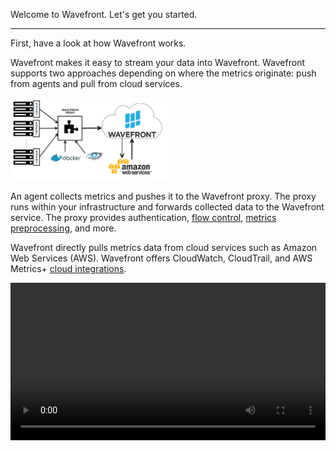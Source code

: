 <div class="container-fluid">
<div class="row">
<p class="lead">Welcome to Wavefront. Let's get you started.</p>
<hr/>
</div>

<div class="row">
<div class="col-sm-12 col-md-6">
First, have a look at how Wavefront works.

Wavefront makes it easy to stream your data into Wavefront. Wavefront supports two approaches depending on where the metrics originate: push from agents and pull from cloud services.

<img src="images/wavefront_architecture.png" alt="Wavefront architecture" width="50%" height="50%">

An agent collects metrics and pushes it to the Wavefront proxy. The proxy runs within your infrastructure and forwards collected data to the Wavefront service. The proxy provides authentication, [flow control](https://community.wavefront.com/docs/DOC-1034), [metrics preprocessing](https://community.wavefront.com/docs/DOC-1207), and more.

Wavefront directly pulls metrics data from cloud services such as Amazon Web Services (AWS). Wavefront offers CloudWatch, CloudTrail, and AWS Metrics+ [cloud integrations](https://community.wavefront.com/docs/DOC-1032).
</div>
<div class="col-sm-12 col-md-6"> 
<div class="well">
<video width="100%" controls autoplay><source src="images/onboarding-welcome.mp4" type="video/mp4">Your browser does not support HTML5 video.</video>
</div>
</div>
</div>  
</div>